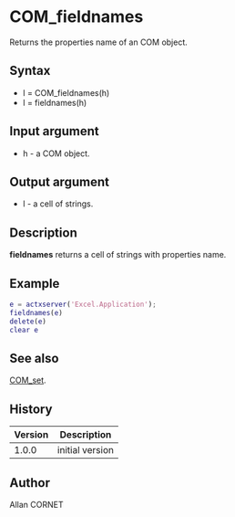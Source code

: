 

# COM_fieldnames

Returns the properties name of an COM object.

## Syntax

- l = COM_fieldnames(h)
- l = fieldnames(h)

## Input argument

 - h - a COM object.

## Output argument

 - l - a cell of strings.

## Description


  <description><b>fieldnames</b> returns a cell of strings with properties name.</description>


## Example

```matlab
e = actxserver('Excel.Application');
fieldnames(e)
delete(e)
clear e
```

## See also

[COM_set](COM_set.html).
## History

|Version|Description|
|------|------|
|1.0.0|initial version|


## Author

Allan CORNET



